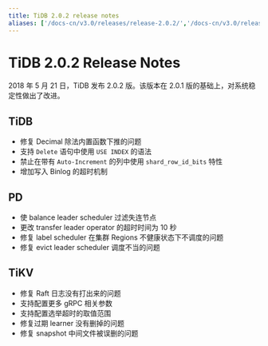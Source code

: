 ```yaml
---
title: TiDB 2.0.2 release notes
aliases: ['/docs-cn/v3.0/releases/release-2.0.2/','/docs-cn/v3.0/releases/202/','/docs-cn/releases/202/']
---
```


# TiDB 2.0.2 Release Notes

2018 年 5 月 21 日，TiDB 发布 2.0.2 版。该版本在 2.0.1 版的基础上，对系统稳定性做出了改进。

## TiDB

- 修复 Decimal 除法内置函数下推的问题
- 支持 `Delete` 语句中使用 `USE INDEX` 的语法
- 禁止在带有 `Auto-Increment` 的列中使用 `shard_row_id_bits` 特性
- 增加写入 Binlog 的超时机制

## PD

- 使 balance leader scheduler 过滤失连节点
- 更改 transfer leader operator 的超时时间为 10 秒
- 修复 label scheduler 在集群 Regions 不健康状态下不调度的问题
- 修复 evict leader scheduler 调度不当的问题

## TiKV

- 修复 Raft 日志没有打出来的问题
- 支持配置更多 gRPC 相关参数
- 支持配置选举超时的取值范围
- 修复过期 learner 没有删掉的问题
- 修复 snapshot 中间文件被误删的问题
